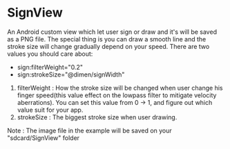 SignView
========

An Android custom view which let user sign or draw and it's will be saved as a PNG file.
The special thing is you can draw a smooth line and the stroke size will change gradually depend on your speed.
There are two values you should care about: 

  - sign:filterWeight="0.2"
  - sign:strokeSize="@dimen/signWidth" 

1. filterWeight : How the stroke size will be changed when user change his finger speed(this value effect on the lowpass filter to mitigate velocity aberrations). You can set this value from 0 -> 1, and figure out which value suit for your app.
2. strokeSize : The biggest stroke size when user drawing.

Note : The image file in the example will be saved on your "sdcard/SignView" folder

